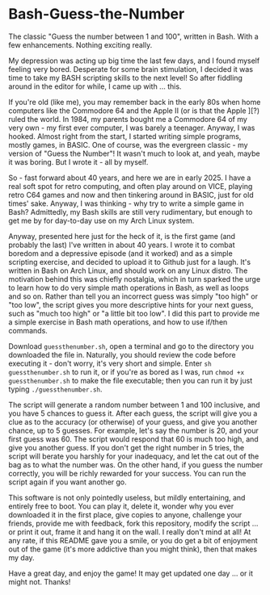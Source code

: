 # Bash-Guess-the-Number
The classic "Guess the number between 1 and 100", written in Bash. With a few enhancements. Nothing exciting really.

My depression was acting up big time the last few days, and I found myself feeling very bored. Desperate for some brain stimulation, I decided it was time to take my BASH scripting skills to the next level! So after fiddling around in the editor for while, I came up with ... this.

If you're old (like me), you may remember back in the early 80s when home computers like the Commodore 64 and the Apple II (or is that the Apple ][?) ruled the world. In 1984, my parents bought me a Commodore 64 of my very own - my first ever computer, I was barely a teenager. Anyway, I was hooked. Almost right from the start, I started writing simple programs, mostly games, in BASIC. One of course, was the evergreen classic - my version of "Guess the Number"! It wasn't much to look at, and yeah, maybe it was boring. But I wrote it - all by myself.

So - fast forward about 40 years, and here we are in early 2025. I have a real soft spot for retro computing, and often play around on VICE, playing retro C64 games and now and then tinkering around in BASIC, just for old times' sake. Anyway, I was thinking - why try to write a simple game in Bash? Admittedly, my Bash skills are still very rudimentary, but enough to get me by for day-to-day use on my Arch Linux system.

Anyway, presented here just for the heck of it, is the first game (and probably the last) I've written in about 40 years. I wrote it to combat boredom and a depressive episode (and it worked) and as a simple scripting exercise, and decided to upload it to Github just for a laugh. It's written in Bash on Arch Linux, and should work on any Linux distro.  The motivation behind this was chiefly nostalgia, which in turn sparked the urge to learn how to do very simple math operations in Bash, as well as loops and so on. Rather than tell you an incorrect guess was simply "too high" or "too low", the script gives you more descriptive hints for your next guess, such as "much too high" or "a little bit too low". I did this part to provide me a simple exercise in Bash math operations, and how to use if/then commands.

Download `guessthenumber.sh`, open a terminal and go to the directory you downloaded the file in. Naturally, you should review the code before executing it - don't worry, it's very short and simple. Enter `sh guessthenumber.sh` to run it, or if you're as bored as I was, run `chmod +x guessthenumber.sh` to make the file executable; then you can run it by just typing `./guessthenumber.sh`.

The script will generate a random number between 1 and 100 inclusive, and you have 5 chances to guess it. After each guess, the script will give you a clue as to the accuracy (or otherwise) of your guess, and give you another chance, up to 5 guesses. For example, let's say the number is 20, and your first guess was 60. The script would respond that 60 is much too high, and give you another guess. If you don't get the right number in 5 tries, the script will berate you harshly for your inadequacy, and let the cat out of the bag as to what the number was. On the other hand, if you guess the number correctly, you will be richly rewarded for your success. You can run the script again if you want another go.

This software is not only pointedly useless, but mildly entertaining, and entirely free to boot. You can play it, delete it, wonder why you ever downloaded it in the first place, give copies to anyone, challenge your friends, provide me with feedback, fork this repository, modify the script ... or print it out, frame it and hang it on the wall. I really don't mind at all! At any rate, if this README gave you a smile, or you do get a bit of enjoyment out of the game (it's more addictive than you might think), then that makes my day.

Have a great day, and enjoy the game! It may get updated one day ... or it might not. Thanks!
